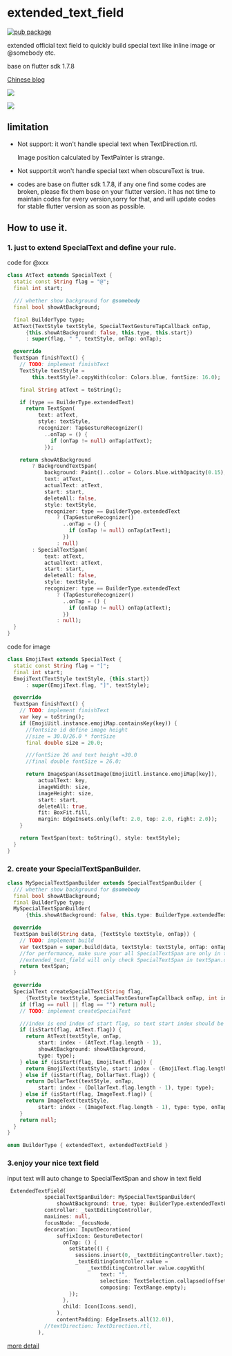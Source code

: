 # extended_text_field

[![pub package](https://img.shields.io/pub/v/extended_text_field.svg)](https://pub.dartlang.org/packages/extended_text_field)

extended official text field to quickly build special text like inline image or @somebody etc.

base on flutter sdk 1.7.8

[Chinese blog](https://juejin.im/post/5ccc25156fb9a0320f7df543)


![](https://github.com/fluttercandies/Flutter_Candies/blob/master/gif/extended_text_field/extended_text_field.gif)


![](https://github.com/fluttercandies/Flutter_Candies/blob/master/gif/extended_text_field/extended_text_field_image.gif)


## limitation

- Not support: it won't handle special text when TextDirection.rtl.

  Image position calculated by TextPainter is strange.

- Not support:it won't handle special text when obscureText is true.

- codes are base on flutter sdk 1.7.8, if any one find some codes are broken,
please fix them base on your flutter version.
it has not time to maintain codes for every version,sorry for that,
and will update codes for stable flutter version as soon as possible.


##  How to use it.

### 1. just to extend SpecialText and define your rule.

code for @xxx
```dart
class AtText extends SpecialText {
  static const String flag = "@";
  final int start;

  /// whether show background for @somebody
  final bool showAtBackground;

  final BuilderType type;
  AtText(TextStyle textStyle, SpecialTextGestureTapCallback onTap,
      {this.showAtBackground: false, this.type, this.start})
      : super(flag, " ", textStyle, onTap: onTap);

  @override
  TextSpan finishText() {
    // TODO: implement finishText
    TextStyle textStyle =
        this.textStyle?.copyWith(color: Colors.blue, fontSize: 16.0);

    final String atText = toString();

    if (type == BuilderType.extendedText)
      return TextSpan(
          text: atText,
          style: textStyle,
          recognizer: TapGestureRecognizer()
            ..onTap = () {
              if (onTap != null) onTap(atText);
            });

    return showAtBackground
        ? BackgroundTextSpan(
            background: Paint()..color = Colors.blue.withOpacity(0.15),
            text: atText,
            actualText: atText,
            start: start,
            deleteAll: false,
            style: textStyle,
            recognizer: type == BuilderType.extendedText
                ? (TapGestureRecognizer()
                  ..onTap = () {
                    if (onTap != null) onTap(atText);
                  })
                : null)
        : SpecialTextSpan(
            text: atText,
            actualText: atText,
            start: start,
            deleteAll: false,
            style: textStyle,
            recognizer: type == BuilderType.extendedText
                ? (TapGestureRecognizer()
                  ..onTap = () {
                    if (onTap != null) onTap(atText);
                  })
                : null);
  }
}
```

code for image
``` dart
class EmojiText extends SpecialText {
  static const String flag = "[";
  final int start;
  EmojiText(TextStyle textStyle, {this.start})
      : super(EmojiText.flag, "]", textStyle);

  @override
  TextSpan finishText() {
    // TODO: implement finishText
    var key = toString();
    if (EmojiUitl.instance.emojiMap.containsKey(key)) {
      //fontsize id define image height
      //size = 30.0/26.0 * fontSize
      final double size = 20.0;

      ///fontSize 26 and text height =30.0
      //final double fontSize = 26.0;

      return ImageSpan(AssetImage(EmojiUitl.instance.emojiMap[key]),
          actualText: key,
          imageWidth: size,
          imageHeight: size,
          start: start,
          deleteAll: true,
          fit: BoxFit.fill,
          margin: EdgeInsets.only(left: 2.0, top: 2.0, right: 2.0));
    }

    return TextSpan(text: toString(), style: textStyle);
  }
}
```

### 2. create your SpecialTextSpanBuilder.
``` dart
class MySpecialTextSpanBuilder extends SpecialTextSpanBuilder {
  /// whether show background for @somebody
  final bool showAtBackground;
  final BuilderType type;
  MySpecialTextSpanBuilder(
      {this.showAtBackground: false, this.type: BuilderType.extendedText});

  @override
  TextSpan build(String data, {TextStyle textStyle, onTap}) {
    // TODO: implement build
    var textSpan = super.build(data, textStyle: textStyle, onTap: onTap);
    //for performance, make sure your all SpecialTextSpan are only in textSpan.children
    //extended_text_field will only check SpecialTextSpan in textSpan.children
    return textSpan;
  }

  @override
  SpecialText createSpecialText(String flag,
      {TextStyle textStyle, SpecialTextGestureTapCallback onTap, int index}) {
    if (flag == null || flag == "") return null;
    // TODO: implement createSpecialText

    ///index is end index of start flag, so text start index should be index-(flag.length-1)
    if (isStart(flag, AtText.flag)) {
      return AtText(textStyle, onTap,
          start: index - (AtText.flag.length - 1),
          showAtBackground: showAtBackground,
          type: type);
    } else if (isStart(flag, EmojiText.flag)) {
      return EmojiText(textStyle, start: index - (EmojiText.flag.length - 1));
    } else if (isStart(flag, DollarText.flag)) {
      return DollarText(textStyle, onTap,
          start: index - (DollarText.flag.length - 1), type: type);
    } else if (isStart(flag, ImageText.flag)) {
      return ImageText(textStyle,
          start: index - (ImageText.flag.length - 1), type: type, onTap: onTap);
    }
    return null;
  }
}

enum BuilderType { extendedText, extendedTextField }
```

### 3.enjoy your nice text field
input text will auto change to SpecialTextSpan and show in text field
``` dart
 ExtendedTextField(
            specialTextSpanBuilder: MySpecialTextSpanBuilder(
                showAtBackground: true, type: BuilderType.extendedTextField),
            controller: _textEditingController,
            maxLines: null,
            focusNode: _focusNode,
            decoration: InputDecoration(
                suffixIcon: GestureDetector(
                  onTap: () {
                    setState(() {
                      sessions.insert(0, _textEditingController.text);
                      _textEditingController.value =
                          _textEditingController.value.copyWith(
                              text: "",
                              selection: TextSelection.collapsed(offset: 0),
                              composing: TextRange.empty);
                    });
                  },
                  child: Icon(Icons.send),
                ),
                contentPadding: EdgeInsets.all(12.0)),
            //textDirection: TextDirection.rtl,
          ),
```

[more detail](https://github.com/fluttercandies/extended_text_field/blob/master/example/lib/text_demo.dart)
